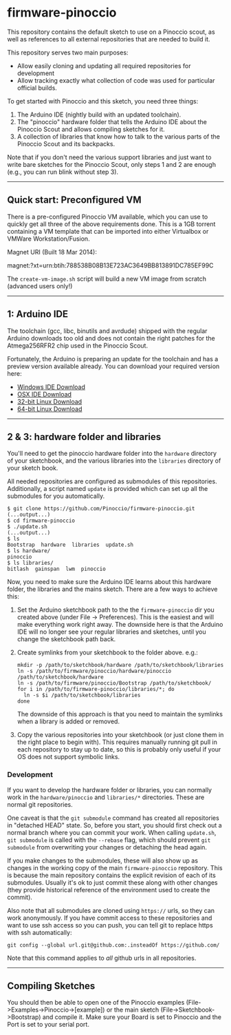 firmware-pinoccio
=================

This repository contains the default sketch to use on a Pinoccio scout,
as well as references to all external repositories that are needed to
build it.

This repository serves two main purposes:

 - Allow easily cloning and updating all required repositories for
   development
 - Allow tracking exactly what collection of code was used for
   particular official builds.

To get started with Pinoccio and this sketch, you need three things:

 1. The Arduino IDE (nightly build with an updated toolchain).
 2. The "pinoccio" hardware folder that tells the Arduino IDE about the
    Pinoccio Scout and allows compiling sketches for it.
 3. A collection of libraries that know how to talk to the various parts
    of the Pinoccio Scout and its backpacks.

Note that if you don't need the various support libraries and just want
to write bare sketches for the Pinoccio Scout, only steps 1 and 2 are
enough (e.g., you can run blink without step 3).

-----------------------------
Quick start: Preconfigured VM
-----------------------------
There is a pre-configured Pinoccio VM available, which you can use to
quickly get all three of the above requirements done. This is a 1GB
torrent containing a VM template that can be imported into either
Virtualbox or VMWare Workstation/Fusion.

Magnet URI (Built 18 Mar 2014):

magnet:?xt=urn:btih:788538B08B13E723AC3649BB813891DC785EF99C

The `create-vm-image.sh` script will build a new VM image from scratch (advanced users only!)

--------------
1: Arduino IDE
--------------
The toolchain (gcc, libc, binutils and avrdude) shipped with the regular
Arduino downloads too old and does not contain the right patches for the
Atmega256RFR2 chip used in the Pinoccio Scout.

Fortunately, the Arduino is preparing an update for the toolchain and
has a preview version available already. You can download your required version
here:

 - [Windows IDE Download](http://downloads.arduino.cc/arduino-avr-toolchain-nightly-gcc-4.8.1-windows.zip)
 - [OSX IDE Download](http://downloads.arduino.cc/arduino-avr-toolchain-nightly-gcc-4.8.1-macosx.zip)
 - [32-bit Linux Download](http://downloads.arduino.cc/arduino-avr-toolchain-nightly-gcc-4.8.1-linux32.tgz)
 - [64-bit Linux Download](http://downloads.arduino.cc/arduino-avr-toolchain-nightly-gcc-4.8.1-linux64.tgz)

------------------------------------
2 & 3: hardware folder and libraries
------------------------------------
You'll need to get the pinoccio hardware folder into the `hardware`
directory of your sketchbook, and the various libraries into the
`libraries` directory of your sketch book.

All needed repositories are configured as submodules of this
repositories. Additionally, a script named `update` is provided which
can set up all the submodules for you automatically.

```
$ git clone https://github.com/Pinoccio/firmware-pinoccio.git
(...output...)
$ cd firmware-pinoccio
$ ./update.sh
(...output...)
$ ls
Bootstrap  hardware  libraries  update.sh
$ ls hardware/
pinoccio
$ ls libraries/
bitlash  gainspan  lwm  pinoccio
```

Now, you need to make sure the Arduino IDE learns about this hardware
folder, the libraries and the mains sketch. There are a few ways to
achieve this:

 1. Set the Arduino sketchbook path to the the `firmware-pinoccio` dir
    you created above (under File -> Preferences). This is the easiest
    and will make everything work right away. The downside here is that
    the Arduino IDE will no longer see your regular libraries and
    sketches, until you change the sketchbook path back.

 2. Create symlinks from your sketchbook to the folder above. e.g.:

    ```
    mkdir -p /path/to/sketchbook/hardware /path/to/sketchbook/libraries
    ln -s /path/to/firmware/pinoccio/hardware/pinoccio /path/to/sketchbook/hardware
    ln -s /path/to/firmware/pinoccio/Bootstrap /path/to/sketchbook/
    for i in /path/to/firmware-pinoccio/libraries/*; do
      ln -s $i /path/to/sketchbook/libraries
    done
    ```
    The downside of this approach is that you need to maintain the
    symlinks when a library is added or removed.

 3. Copy the various repositories into your sketchbook (or just clone
    them in the right place to begin with). This requires manually
    running git pull in each repository to stay up to date, so this is
    probably only useful if your OS does not support symbolic links.

### Development ###

If you want to develop the hardware folder or libraries, you can
normally work in the `hardware/pinoccio` and `libraries/*` directories.
These are normal git repositories.

One caveat is that the `git submodule` command has created all
repositories in "detached HEAD" state. So, before you start, you should
first check out a normal branch where you can commit your work. When
calling `update.sh`, `git submodule` is called with the `--rebase` flag,
which should prevent `git submodule` from overwriting your changes or
detaching the head again.


If you make changes to the submodules, these will also show up as
changes in the working copy of the main `firmware-pinoccio` repository.
This is because the main repository contains the explicit revision of
each of its submodules. Usually it's ok to just commit these along with
other changes (they provide historical reference of the environment used
to create the commit).


Also note that all submodules are cloned using `https://` urls, so
they can work anonymously. If you have commit access to these
repositories and want to use ssh access so you can push, you can tell
git to replace https with ssh automatically:

    git config --global url.git@github.com:.insteadOf https://github.com/

Note that this command applies to _all_ github urls in all repositories.

------------------
Compiling Sketches
------------------

You should then be able to open one of the Pinoccio examples
(File->Examples->Pinoccio->[example]) or the main sketch
(File->Sketchbook->Bootstrap) and compile it. Make sure your Board is
set to Pinoccio and the Port is set to your serial port.
